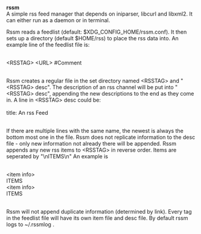 <b>rssm</b><br>
A simple rss feed manager that depends on iniparser, libcurl and libxml2.
It can either run as a daemon or in terminal.

Rssm reads a feedlist (default: $XDG_CONFIG_HOME/rssm.conf). It then sets up a directory (default $HOME/rss) to place the rss data
into.
An example line of the feedlist file is:<br><br>

&lt;RSSTAG&gt; &lt;URL&gt; #Comment<br><br>

Rssm creates a regular file in the set directory named &lt;RSSTAG&gt; and "&lt;RSSTAG&gt; desc". The description of an rss channel will be put
into "&lt;RSSTAG&gt; desc", appending the new descriptions to the end as they come in. A line in &lt;RSSTAG&gt; desc could be:<br><br>
title: An rss Feed<br><br>

If there are multiple lines with the same name, the newest is always the bottom most one in the file. Rssm does not replicate information
to the desc file - only new information not already there will be appended.
Rssm appends any new rss items to &lt;RSSTAG&gt; in reverse order. Items are seperated by "\nITEMS\n"
An example is<br><br>

&lt;item info&gt;<br>
ITEMS<br>
&lt;item info&gt;<br>
ITEMS<br><br>

Rssm will not append duplicate information (determined by link).
Every tag in the feedlist file will have its own item file and desc file.
By default rssm logs to ~/.rssmlog .
